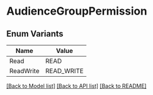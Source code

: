 # AudienceGroupPermission

## Enum Variants

| Name | Value |
|---- | -----|
| Read | READ |
| ReadWrite | READ_WRITE |


[[Back to Model list]](../README.md#documentation-for-models) [[Back to API list]](../README.md#documentation-for-api-endpoints) [[Back to README]](../README.md)


